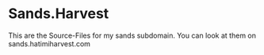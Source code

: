 # Sands.Harvest
This are the Source-Files for my sands subdomain. You can look at them on sands.hatimiharvest.com
